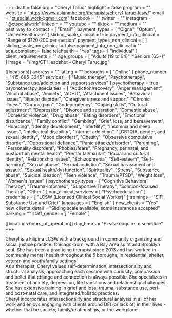 +++
draft = false
org = "Cheryl Taruc"
highlight = false
program = ""
website = "https://www.asianmhc.org/therapists/cheryl-taruc-lcsw/"
email = "ct.social.work@gmail.com"
facebook = ""
twitter = ""
instagram = "@ctsocialwork"
linkedin = ""
youtube = ""
tiktok = ""
medium = ""
best_way_to_contact = [ "Email" ]
payment_types = [ "Cigna", "Optum", "UnitedHealthcare" ]
sliding_scale_clinical = true
payment_info_clinical = "Range of $120-200 per session"
payment_types_non_clinical = [ ]
sliding_scale_non_clinical = false
payment_info_non_clinical = ""
ada_compliant = false
telehealth = "Yes"
tags = [ "individual" ]
client_requirements = ""
age_groups = [ "Adults (19 to 64)", "Seniors (65+)" ]
image = "/img/CT Headshot - Cheryl Taruc.jpg"

[[locations]]
address = ""
latLng = ""
boroughs = [ "Online" ]
phone_number = "415-685-3345"
services = [
  "Music therapy",
  "Psychotherapy",
  "Substance use/addiction and support services"
]
psychotherapy = true
psychotherapy_specialties = [
  "Addiction/recovery",
  "Anger management",
  "Alcohol abuse",
  "Anxiety",
  "ADHD",
  "Attachment issues",
  "Behavioral issues",
  "Bipolar disorder",
  "Caregiver stress and support",
  "Chronic illness",
  "Chronic pain",
  "Codependency",
  "Coping skills",
  "Cultural adjustment",
  "Depression",
  "Divorce and separation",
  "Domestic abuse",
  "Domestic violence",
  "Drug abuse",
  "Eating disorders",
  "Emotional disturbance",
  "Family conflict",
  "Gambling",
  "Grief, loss, and bereavement",
  "Hoarding",
  "Identity development",
  "Infertility",
  "Insomnia and sleep issues",
  "Intellectual disability",
  "Internet addiction",
  "LGBTQIA, gender, and sexual identity",
  "Mood disorders",
  "Obesity",
  "Obsessive compulsive disorder",
  "Oppositional defiance",
  "Panic attacks/disorder",
  "Parenting",
  "Personality disorders",
  "Phobias/fears",
  "Pregnancy, perinatal, and postpartum mental health",
  "Premarital/marital",
  "Racial and cultural identity",
  "Relationship issues",
  "Schizophrenia",
  "Self-esteem",
  "Self-harming",
  "Sexual abuse",
  "Sexual addiction",
  "Sexual harassment and assault",
  "Sexual health/dysfunction",
  "Spirituality",
  "Stress",
  "Substance abuse",
  "Suicidal ideation",
  "Teen violence",
  "Trauma/PTSD",
  "Weight loss",
  "Women's issues"
]
psychotherapy_types = [
  "Cognitive Behavioral Therapy",
  "Trauma-informed",
  "Supportive Therapy",
  "Solution-focused Therapy",
  "Other "
]
non_clinical_services = [ "Psychoeducation" ]
credentials = [ "LCSW (Licensed Clinical Social Worker)" ]
trainings = "SIFI, Substance Use and Grief"
languages = [ "English" ]
new_clients = "Yes"
new_clients_detail = "Sliding scale available, some insurances accepted"
parking = ""
staff_gender = [ "Female" ]

  [[locations.hours_of_operation]]
  day_hours = "Please enquire to schedule"
+++

Cheryl is a Filipina LCSW with a background in community organizing and social justice practice. Chicago-born, with a Bay Area spirit and Brooklyn soul. She has been a practicing therapist since 2013 and has worked in community mental health throughout the 5 boroughs, in residential, shelter, veteran and youth/family settings. <br>
As a therapist, Cheryl values self-determination, intersectionality and structural analysis, approaching each session with curiosity, compassion and belief that change and connection is always possible. She specializes in treatment of anxiety, depression, life transitions and relationship challenges. She has extensive training in grief and loss, trauma, substance use, peri- and post-natal care, and integrated/holistic practices. <br>
Cheryl incorporates intersectionality and structural analysis in all of her work and enjoys engaging with clients around DEI (or lack of) in their lives - whether that be society, family/relationships, or the workplace. <br>
